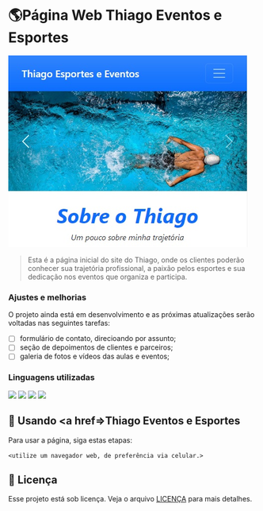 # 🌎Página Web Thiago Eventos e Esportes

<img src="readme.jpg" alt="foto página">

> Esta é a página inicial do site do Thiago, onde os clientes poderão conhecer sua trajetória profissional, a paixão pelos esportes e sua dedicação nos eventos que organiza e participa.

### Ajustes e melhorias

O projeto ainda está em desenvolvimento e as próximas atualizações serão voltadas nas seguintes tarefas:

- [ ] formulário de contato, direcioando por assunto;
- [ ] seção de depoimentos de clientes e parceiros;
- [ ] galeria de fotos e vídeos das aulas e eventos;

### Linguagens utilizadas

<div style="justify-content-center">
  <img src="https://img.shields.io/badge/HTML5-E34F26?style=for-the-badge&logo=html5&logoColor=white" />
  <img src="https://img.shields.io/badge/Node.js-43853D?style=for-the-badge&logo=node.js&logoColor=white" />
  <img src="https://img.shields.io/badge/Saas-CC6699?style=for-the-badge&logo=sass&logoColor=white" />
  <img src="https://img.shields.io/badge/Bootstrap-563D7C?style=for-the-badge&logo=bootstrap&logoColor=white" />
</div>

## 📱 Usando <a href=>Thiago Eventos e Esportes</a>

Para usar a página, siga estas etapas:

```
<utilize um navegador web, de preferência via celular.>
```

## 📝 Licença

Esse projeto está sob licença. Veja o arquivo [LICENÇA](LICENSE.md) para mais detalhes.
